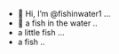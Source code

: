 - 👋 Hi, I’m @fishinwater1 ...
- 👋 a fish in the water ..
- a little fish ...
- a fish ..
<!---
fishinwater1/fishinwater1 is a ✨ special ✨ repository because its `README.md` (this file) appears on your GitHub profile.
You can click the Preview link to take a look at your changes.
--->
